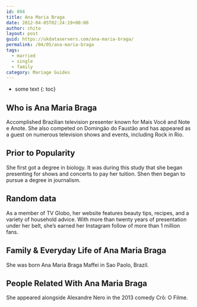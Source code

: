 ```yaml
---
id: 894
title: Ana Maria Braga
date: 2012-04-05T02:24:19+00:00
author: chito
layout: post
guid: https://ukdataservers.com/ana-maria-braga/
permalink: /04/05/ana-maria-braga  
tags:
  - married
  - single
  - family
category: Mariage Guides
---
```


* some text
{: toc}


## Who is  Ana Maria Braga
                  
                  
                  
Accomplished Brazilian television presenter known for Mais Você and Note e Anote. She also competed on Domingão do Faustão and has appeared as a guest on numerous television shows and events, including Rock in Rio.
                  
                
                
                
## Prior to Popularity 
                  
                  
                  
She first got a degree in biology. It was during this study that she began presenting for shows and concerts to pay her tuition. Shen then began to pursue a degree in journalism.
                  
                
                
                
## Random data 
                  
                  
                  
As a member of TV Globo, her website features beauty tips, recipes, and a variety of household advice. With more than twenty years of presentation under her belt, she&#8217;s earned her Instagram follow of more than 1 million fans.
                  
                
                
                
## Family & Everyday Life of Ana Maria Braga
                  
                  
                  
She was born Ana Maria Braga Maffei in Sao Paolo, Brazil.
                  
                
                
                
## People Related With  Ana Maria Braga
                  
                  
                  
She appeared alongside Alexandre Nero in the 2013 comedy Crô: O Filme.
                  
                
              
            
          
          
          
    
    
  
